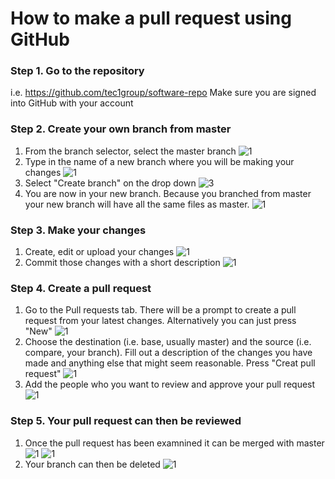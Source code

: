 # How to make a pull request using GitHub

### Step 1. Go to the repository

i.e. https://github.com/tec1group/software-repo
Make sure you are signed into GitHub with your account

### Step 2. Create your own branch from master

1. From the branch selector, select the master branch
   ![1](./assets/1.png)
2. Type in the name of a new branch where you will be making your changes
   ![1](./assets/2.png)
3. Select "Create branch" on the drop down
   ![3](./assets/3.png)
4. You are now in your new branch. Because you branched from master your new branch will have all the same files as master.
   ![1](./assets/4.png)

### Step 3. Make your changes

1. Create, edit or upload your changes
   ![1](./assets/5.png)
2. Commit those changes with a short description
   ![1](./assets/6.png)

### Step 4. Create a pull request 
1. Go to the Pull requests tab. There will be a prompt to create a pull request from your latest changes. Alternatively you can just press "New"
![1](./assets/7.png)
2. Choose the destination (i.e. base, usually master) and the source (i.e. compare, your branch). Fill out a description of the changes you have made and anything else that might seem reasonable. Press "Creat pull request"
![1](./assets/8.png)
3. Add the people who you want to review and approve your pull request 
![1](./assets/9.png)

### Step 5. Your pull request can then be reviewed
1. Once the pull request has been examnined it can be merged with master
![1](./assets/10.png)
![1](./assets/11.png)
2. Your branch can then be deleted
![1](./assets/12.png)
